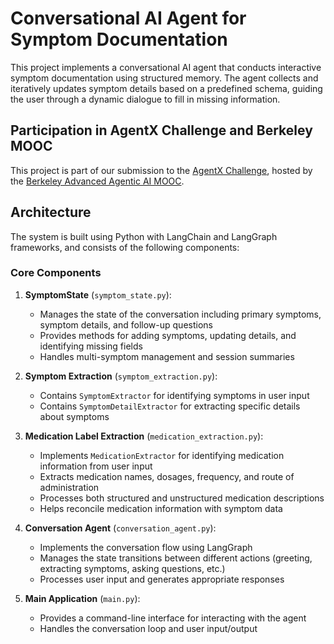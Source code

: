 # Conversational AI Agent for Symptom Documentation 

This project implements a conversational AI agent that conducts interactive symptom documentation using structured memory. The agent collects and iteratively updates symptom details based on a predefined schema, guiding the user through a dynamic dialogue to fill in missing information.

## Participation in AgentX Challenge and Berkeley MOOC

This project is part of our submission to the [AgentX Challenge](https://rdi.berkeley.edu/agentx/), hosted by the [Berkeley Advanced Agentic AI MOOC](https://llmagents-learning.org/sp25). 


## Architecture

The system is built using Python with LangChain and LangGraph frameworks, and consists of the following components:


### Core Components

1. **SymptomState** (`symptom_state.py`): 
   - Manages the state of the conversation including primary symptoms, symptom details, and follow-up questions
   - Provides methods for adding symptoms, updating details, and identifying missing fields
   - Handles multi-symptom management and session summaries

2. **Symptom Extraction** (`symptom_extraction.py`):
   - Contains `SymptomExtractor` for identifying symptoms in user input
   - Contains `SymptomDetailExtractor` for extracting specific details about symptoms

3. **Medication Label Extraction** (`medication_extraction.py`):
   - Implements `MedicationExtractor` for identifying medication information from user input
   - Extracts medication names, dosages, frequency, and route of administration
   - Processes both structured and unstructured medication descriptions
   - Helps reconcile medication information with symptom data

4. **Conversation Agent** (`conversation_agent.py`):
   - Implements the conversation flow using LangGraph
   - Manages the state transitions between different actions (greeting, extracting symptoms, asking questions, etc.)
   - Processes user input and generates appropriate responses

5. **Main Application** (`main.py`):
   - Provides a command-line interface for interacting with the agent
   - Handles the conversation loop and user input/output


